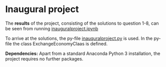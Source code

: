 # Inaugural project

The **results** of the project, consisting of the solutions to question 1-8, can be seen from running [inauguralproject.ipynb](inauguralproject.ipynb)

To arrive at the solutions, the py-file [inauquralproject.py](https://github.com/NumEconCopenhagen/projects-2024-anne-sofie-ida-anna-livia/blob/main/inauguralproject/inauguralproject.py) is used. In the py-file the class ExchangeEconomyClaas is defined. 

**Dependencies:** Apart from a standard Anaconda Python 3 installation, the project requires no further packages.
